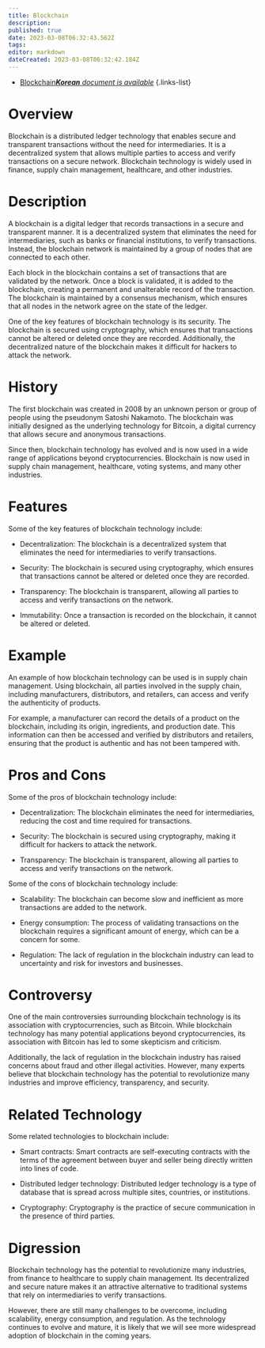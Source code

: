 ```yaml
---
title: Blockchain
description: 
published: true
date: 2023-03-08T06:32:43.562Z
tags: 
editor: markdown
dateCreated: 2023-03-08T06:32:42.184Z
---
```


- [Blockchain***Korean** document is available*](/ko/Knowledge-base/Dictionary/blockchain)
{.links-list}



# Overview

Blockchain is a distributed ledger technology that enables secure and transparent transactions without the need for intermediaries. It is a decentralized system that allows multiple parties to access and verify transactions on a secure network. Blockchain technology is widely used in finance, supply chain management, healthcare, and other industries.

# Description

A blockchain is a digital ledger that records transactions in a secure and transparent manner. It is a decentralized system that eliminates the need for intermediaries, such as banks or financial institutions, to verify transactions. Instead, the blockchain network is maintained by a group of nodes that are connected to each other.

Each block in the blockchain contains a set of transactions that are validated by the network. Once a block is validated, it is added to the blockchain, creating a permanent and unalterable record of the transaction. The blockchain is maintained by a consensus mechanism, which ensures that all nodes in the network agree on the state of the ledger.

One of the key features of blockchain technology is its security. The blockchain is secured using cryptography, which ensures that transactions cannot be altered or deleted once they are recorded. Additionally, the decentralized nature of the blockchain makes it difficult for hackers to attack the network.

# History

The first blockchain was created in 2008 by an unknown person or group of people using the pseudonym Satoshi Nakamoto. The blockchain was initially designed as the underlying technology for Bitcoin, a digital currency that allows secure and anonymous transactions.

Since then, blockchain technology has evolved and is now used in a wide range of applications beyond cryptocurrencies. Blockchain is now used in supply chain management, healthcare, voting systems, and many other industries.

# Features

Some of the key features of blockchain technology include:

- Decentralization: The blockchain is a decentralized system that eliminates the need for intermediaries to verify transactions.

- Security: The blockchain is secured using cryptography, which ensures that transactions cannot be altered or deleted once they are recorded.

- Transparency: The blockchain is transparent, allowing all parties to access and verify transactions on the network.

- Immutability: Once a transaction is recorded on the blockchain, it cannot be altered or deleted.

# Example

An example of how blockchain technology can be used is in supply chain management. Using blockchain, all parties involved in the supply chain, including manufacturers, distributors, and retailers, can access and verify the authenticity of products.

For example, a manufacturer can record the details of a product on the blockchain, including its origin, ingredients, and production date. This information can then be accessed and verified by distributors and retailers, ensuring that the product is authentic and has not been tampered with.

# Pros and Cons

Some of the pros of blockchain technology include:

- Decentralization: The blockchain eliminates the need for intermediaries, reducing the cost and time required for transactions.

- Security: The blockchain is secured using cryptography, making it difficult for hackers to attack the network.

- Transparency: The blockchain is transparent, allowing all parties to access and verify transactions on the network.

Some of the cons of blockchain technology include:

- Scalability: The blockchain can become slow and inefficient as more transactions are added to the network.

- Energy consumption: The process of validating transactions on the blockchain requires a significant amount of energy, which can be a concern for some.

- Regulation: The lack of regulation in the blockchain industry can lead to uncertainty and risk for investors and businesses.

# Controversy

One of the main controversies surrounding blockchain technology is its association with cryptocurrencies, such as Bitcoin. While blockchain technology has many potential applications beyond cryptocurrencies, its association with Bitcoin has led to some skepticism and criticism.

Additionally, the lack of regulation in the blockchain industry has raised concerns about fraud and other illegal activities. However, many experts believe that blockchain technology has the potential to revolutionize many industries and improve efficiency, transparency, and security.

# Related Technology

Some related technologies to blockchain include:

- Smart contracts: Smart contracts are self-executing contracts with the terms of the agreement between buyer and seller being directly written into lines of code.

- Distributed ledger technology: Distributed ledger technology is a type of database that is spread across multiple sites, countries, or institutions.

- Cryptography: Cryptography is the practice of secure communication in the presence of third parties.

# Digression

Blockchain technology has the potential to revolutionize many industries, from finance to healthcare to supply chain management. Its decentralized and secure nature makes it an attractive alternative to traditional systems that rely on intermediaries to verify transactions.

However, there are still many challenges to be overcome, including scalability, energy consumption, and regulation. As the technology continues to evolve and mature, it is likely that we will see more widespread adoption of blockchain in the coming years.